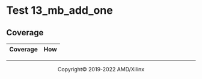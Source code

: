 # Test 13_mb_add_one
## Coverage

| Coverage | How |
| -------- | --- |
-----

<p align="center">Copyright&copy; 2019-2022 AMD/Xilinx</p>